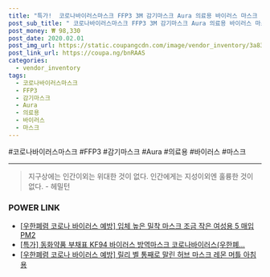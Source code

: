 ```yaml
--- 
title: "특가!  코로나바이러스마스크 FFP3 3M 감기마스크 Aura 의료용 바이러스 마스크 방역 ..." 
post_sub_title: " 코로나바이러스마스크 FFP3 3M 감기마스크 Aura 의료용 바이러스 마스크 방역 9332 n95 5개" 
post_money: ₩ 98,330 
post_date: 2020.02.01 
post_img_url: https://static.coupangcdn.com/image/vendor_inventory/3a83/b5c8fb2320d9ed788270eadf0ac21c6bcc94ef9ead720e0599f13e66086a.jpg 
post_link_url: https://coupa.ng/bnRAAS 
categories: 
  - vendor_inventory 
tags: 
  - 코로나바이러스마스크 
  - FFP3 
  - 감기마스크 
  - Aura 
  - 의료용 
  - 바이러스 
  - 마스크 
--- 
```

  #코로나바이러스마스크 #FFP3 #감기마스크 #Aura #의료용 #바이러스 #마스크 
<hr> 

> 지구상에는 인간이외는 위대한 것이 없다. 인간에게는 지성이외엔 훌륭한 것이 없다. - 헤밀턴 


### POWER LINK

* <a href="https://blog.naver.com/santokki14/221785597064" target="_blank">[우한폐렴 코로나 바이러스 예방] 입체 높은 밀착 마스크 조금 작은 여성용 5 매입 PM2</a>
* <a href="https://blog.naver.com/an0733/221790368331" target="_blank">[특가] 동화약품 부채표 KF94 바이러스 방역마스크 코로나바이러스(우한폐...</a>
* <a href="https://blog.naver.com/fasyy4321/221787773390" target="_blank">[우한폐렴 코로나 바이러스 예방] 릴리 벨 통째로 말린 허브 마스크 레몬 머틀 아침 용</a>
